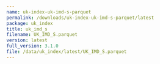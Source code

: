```yaml
---
name: uk-index-uk-imd-s-parquet
permalink: /downloads/uk-index-uk-imd-s-parquet/latest
package: uk_index
title: uk_imd_s
filename: UK_IMD_S.parquet
version: latest
full_version: 3.1.0
file: /data/uk_index/latest/UK_IMD_S.parquet
---
```

